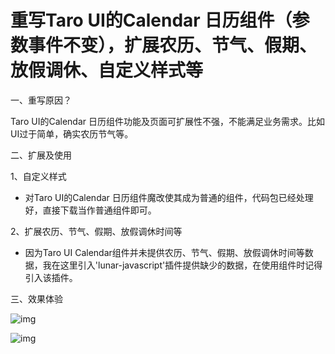 # 重写Taro UI的Calendar 日历组件（参数事件不变），扩展农历、节气、假期、放假调休、自定义样式等

一、重写原因？

Taro UI的Calendar 日历组件功能及页面可扩展性不强，不能满足业务需求。比如UI过于简单，确实农历节气等。

二、扩展及使用

1、自定义样式

- 对Taro UI的Calendar 日历组件魔改使其成为普通的组件，代码包已经处理好，直接下载当作普通组件即可。


2、扩展农历、节气、假期、放假调休时间等

- 因为Taro UI Calendar组件并未提供农历、节气、假期、放假调休时间等数据，我在这里引入'lunar-javascript'插件提供缺少的数据，在使用组件时记得引入该插件。


三、效果体验


![img](https://oss.gdyunyin.net/20210910/6666.jpg)

![img](https://oss.gdyunyin.net/20210910/666.jpg)
